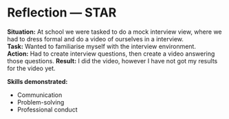# Reflection — STAR

**Situation:** At school we were tasked to do a mock interview view, where we had to dress formal and do a video of ourselves in a interview.  
**Task:** Wanted to familiarise myself with the interview environment.  
**Action:** Had to create interview questions, then create a video answering those questions.
**Result:** I did the video, however I have not got my results for the video yet.

**Skills demonstrated:**  
- Communication  
- Problem-solving  
- Professional conduct  
